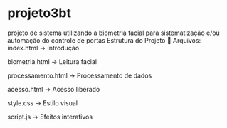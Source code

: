 # projeto3bt
projeto de sistema utilizando a biometria facial para sistematização e/ou automação do controle de portas
Estrutura do Projeto
📁 Arquivos:
index.html → Introdução

biometria.html → Leitura facial

processamento.html → Processamento de dados

acesso.html → Acesso liberado

style.css → Estilo visual

script.js → Efeitos interativos
